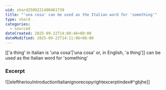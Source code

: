 ```yaml
---
uid: shard2509221408461730
title: "'una cosa' can be used as the Italian word for 'something'"
type: shard
categories:
  - sourced
dateCreated: 2025-09-22T14:08:46+08:00
dateModified: 2025-09-22T14:11:06+08:00
---
```

[['a thing' in Italian is 'una cosa'|'una cosa' or, in English, 'a thing']] can be used as the Italian word for 'something'
### Excerpt
![[eleftheriouIntroductionItalianignorecopyrightexcerptindex#^gbjhe]]